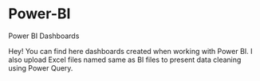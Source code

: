 # Power-BI
Power BI Dashboards

Hey!
You can find here dashboards created when working with Power BI. I also upload Excel files named same as BI files to present data cleaning using Power Query.
